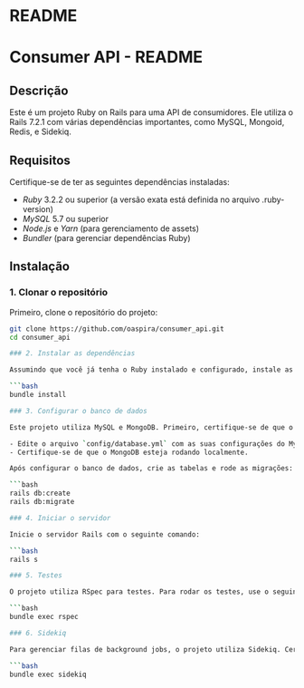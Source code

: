 # README

# Consumer API - README

## Descrição

Este é um projeto Ruby on Rails para uma API de consumidores. Ele utiliza o Rails 7.2.1 com várias dependências importantes, como MySQL, Mongoid, Redis, e Sidekiq.

## Requisitos

Certifique-se de ter as seguintes dependências instaladas:

- *Ruby* 3.2.2 ou superior (a versão exata está definida no arquivo .ruby-version)
- *MySQL* 5.7 ou superior
- *Node.js* e *Yarn* (para gerenciamento de assets)
- *Bundler* (para gerenciar dependências Ruby)

## Instalação

### 1. Clonar o repositório

Primeiro, clone o repositório do projeto:

```bash
git clone https://github.com/oaspira/consumer_api.git
cd consumer_api

### 2. Instalar as dependências

Assumindo que você já tenha o Ruby instalado e configurado, instale as gems necessárias com o Bundler:

```bash
bundle install

### 3. Configurar o banco de dados

Este projeto utiliza MySQL e MongoDB. Primeiro, certifique-se de que o MySQL e o MongoDB estejam configurados corretamente em sua máquina.

- Edite o arquivo `config/database.yml` com as suas configurações do MySQL.
- Certifique-se de que o MongoDB esteja rodando localmente.

Após configurar o banco de dados, crie as tabelas e rode as migrações:

```bash
rails db:create
rails db:migrate

### 4. Iniciar o servidor

Inicie o servidor Rails com o seguinte comando:

```bash
rails s

### 5. Testes

O projeto utiliza RSpec para testes. Para rodar os testes, use o seguinte comando:

```bash
bundle exec rspec

### 6. Sidekiq

Para gerenciar filas de background jobs, o projeto utiliza Sidekiq. Certifique-se de que o Redis esteja rodando localmente e inicie o Sidekiq com o seguinte comando:

```bash
bundle exec sidekiq
